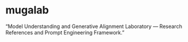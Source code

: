 # mugalab
“Model Understanding and Generative Alignment Laboratory — Research References and Prompt Engineering Framework.”
